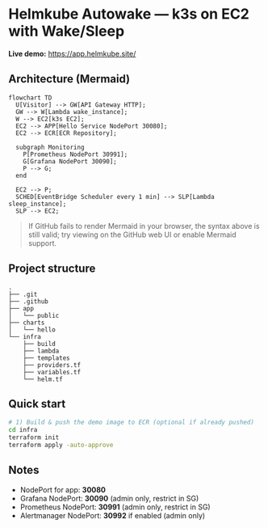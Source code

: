 # Helmkube Autowake — k3s on EC2 with Wake/Sleep

**Live demo:** https://app.helmkube.site/

## Architecture (Mermaid)

```mermaid
flowchart TD
  U[Visitor] --> GW[API Gateway HTTP];
  GW --> W[Lambda wake_instance];
  W --> EC2[k3s EC2];
  EC2 --> APP[Hello Service NodePort 30080];
  EC2 --> ECR[ECR Repository];

  subgraph Monitoring
    P[Prometheus NodePort 30991];
    G[Grafana NodePort 30090];
    P --> G;
  end

  EC2 --> P;
  SCHED[EventBridge Scheduler every 1 min] --> SLP[Lambda sleep_instance];
  SLP --> EC2;
```

> If GitHub fails to render Mermaid in your browser, the syntax above is still valid; try viewing on the GitHub web UI or enable Mermaid support.

## Project structure

```
.
├── .git
├── .github
├── app
│   └── public
├── charts
│   └── hello
└── infra
    ├── build
    ├── lambda
    ├── templates
    ├── providers.tf
    ├── variables.tf
    └── helm.tf
```

## Quick start

```bash
# 1) Build & push the demo image to ECR (optional if already pushed)
cd infra
terraform init
terraform apply -auto-approve
```

## Notes
- NodePort for app: **30080**
- Grafana NodePort: **30090** (admin only, restrict in SG)
- Prometheus NodePort: **30991** (admin only, restrict in SG)
- Alertmanager NodePort: **30992** if enabled (admin only)
